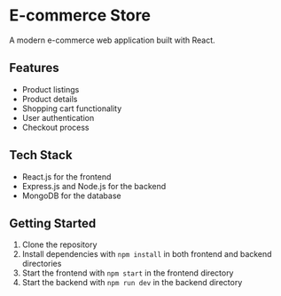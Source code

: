 # E-commerce Store

A modern e-commerce web application built with React.

## Features
- Product listings
- Product details
- Shopping cart functionality
- User authentication
- Checkout process

## Tech Stack
- React.js for the frontend
- Express.js and Node.js for the backend
- MongoDB for the database

## Getting Started
1. Clone the repository
2. Install dependencies with `npm install` in both frontend and backend directories
3. Start the frontend with `npm start` in the frontend directory
4. Start the backend with `npm run dev` in the backend directory
